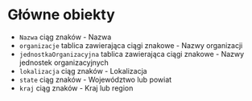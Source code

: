 # Główne obiekty

* `Nazwa` ciąg znaków - Nazwa
* `organizacje` tablica zawierająca ciągi znakowe - Nazwy organizacji
* `jednostkaOrganizacyjna` tablica zawierająca ciągi znakowe - Nazwy jednostek organizacyjnych
* `lokalizacja` ciąg znaków - Lokalizacja
* `state` ciąg znaków - Województwo lub powiat
* `kraj` ciąg znaków - Kraj lub region